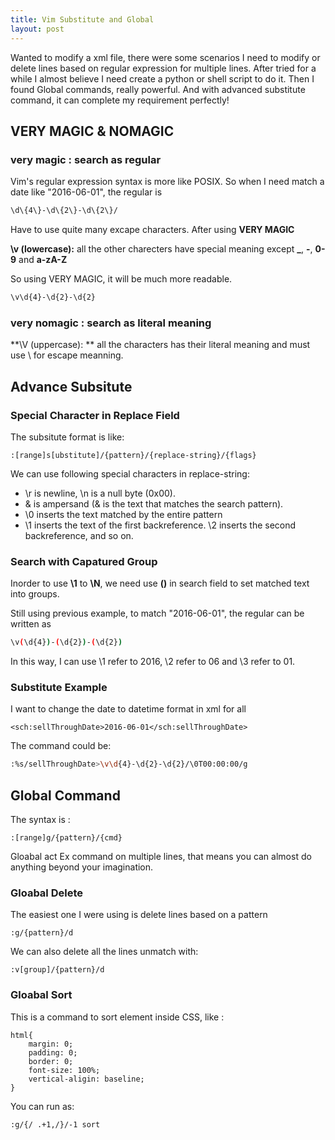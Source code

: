 ```yaml
---
title: Vim Substitute and Global
layout: post
---
```


Wanted to modify a xml file, there were some scenarios I need to modify or delete lines based on regular expression for multiple lines. After tried for a while I almost believe I need create a python or shell script to do it. Then I found Global commands, really powerful. And with advanced substitute command, it can complete my requirement perfectly!

## VERY MAGIC & NOMAGIC

### very magic : search as regular

Vim's regular expression syntax is more like POSIX. So when I need match a date like "2016-06-01", the regular is 


```bash
\d\{4\}-\d\{2\}-\d\{2\}/
```

Have to use quite many excape characters. After using **VERY MAGIC**


**\v (lowercase):** all the other charecters have special meaning except **_**, **-**, **0-9** and **a-zA-Z**


So using VERY MAGIC, it will be much more readable.

```bash
\v\d{4}-\d{2}-\d{2}
```

### very nomagic : search as literal meaning


**\V (uppercase): ** all the characters has their literal meaning and must use \ for escape meanning.



## Advance Subsitute
### Special Character in Replace Field

The subsitute format is like:

```
:[range]s[ubstitute]/{pattern}/{replace-string}/{flags}
```

We can use following special characters in replace-string:
* \r is newline, \n is a null byte (0x00).
* \& is ampersand (& is the text that matches the search pattern).
* \0 inserts the text matched by the entire pattern
* \1 inserts the text of the first backreference. \2 inserts the second backreference, and so on.

### Search with Capatured Group

Inorder to use **\1** to **\N**, we need use **()** in search field to set matched text into groups.

Still using previous example,  to match "2016-06-01", the regular can be written as

```bash
\v(\d{4})-(\d{2})-(\d{2})
```

In this way, I can use \1 refer to 2016, \2 refer to 06 and \3 refer to 01.


### Substitute Example

I want to change the date to datetime format in xml for all 

```
<sch:sellThroughDate>2016-06-01</sch:sellThroughDate> 
```

The command could be:

```bash
:%s/sellThroughDate>\v\d{4}-\d{2}-\d{2}/\0T00:00:00/g
```


## Global Command

The syntax is :

```
:[range]g/{pattern}/{cmd}
```

Gloabal act Ex command on multiple lines, that means you can almost do anything beyond your imagination.

### Gloabal Delete

The easiest one I were using is delete lines based on a pattern

```
:g/{pattern}/d
```

We can also delete all the lines unmatch with:

```
:v[group]/{pattern}/d
```

### Gloabal Sort
This is a command to sort element inside CSS, like :

```
html{
	margin: 0;
	padding: 0;
	border: 0;
	font-size: 100%;
	vertical-aligin: baseline;
}
```
You can run as:

```bash
:g/{/ .+1,/}/-1 sort
```





